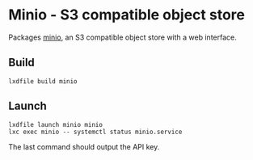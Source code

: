 Minio - S3 compatible object store
==================================

Packages [minio](https://github.com/minio/minio), an S3 compatible object store with a web interface.

Build
-----

```
lxdfile build minio
```

Launch
------
```
lxdfile launch minio minio
lxc exec minio -- systemctl status minio.service
```

The last command should output the API key.
